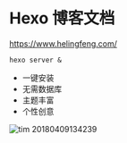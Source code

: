# Hexo 博客文档

https://www.helingfeng.com/

```
hexo server &
```

- 一键安装
- 无需数据库
- 主题丰富
- 个性创意

![tim 20180409134239](https://user-images.githubusercontent.com/4921878/38481166-f8245df0-3bfb-11e8-8767-ea5d6c662553.png)

